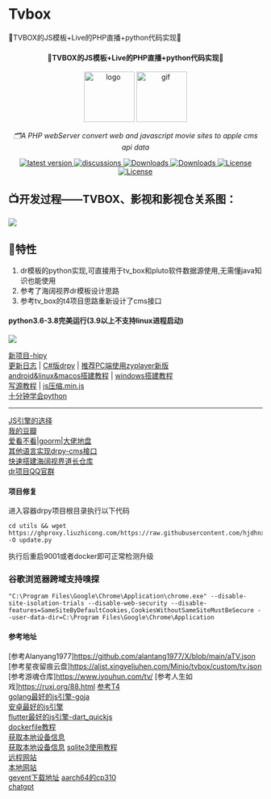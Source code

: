 # Tvbox
🚀TVBOX的JS模板+Live的PHP直播+python代码实现🚀

<div align="center">
<h4>🚀TVBOX的JS模板+Live的PHP直播+python代码实现🚀</h4>
  <a href="https://alist.nn.ci"><img height="100px" alt="logo" src="https://ghproxy.net/https://raw.githubusercontent.com/hjdhnx/dr_py/main/static/img/icon.png"/></a>
  <a href="https://cloudbox.199409.top/xc.json"><img height="100px" alt="gif" src="https://img.meituan.net/csc/7ee47bf37bfe2f35039ccdfdb645fd0c126063.gif"/></a>
  <p><em>🗂️A PHP webServer convert web and javascript movie sites to apple cms api data</em></p>
  <a href="https://github.com/hjdhnx/dr_py/releases">
    <img src="https://img.shields.io/badge/version-3.9.45-blue" alt="latest version" />
  </a>
  <a href="https://github.com/hjdhnx/dr_py/issues">
    <img src="https://img.shields.io/badge/issues-3-orange" alt="discussions" />
  </a>

<a href="https://wwi.lanzoup.com/ijsmt10tgh5e">
    <img src="https://img.shields.io/badge/蓝奏云下载-3.9.45b1-blue" alt="Downloads" />
  </a>



<a href="https://hub.docker.com/repository/docker/hjdhnx/drpy">
    <img src="https://img.shields.io/badge/docker镜像主页-drpy-blue" alt="Downloads" />
  </a>

  <a href="https://github.com/hjdhnx/dr_py/blob/main/LICENSE">
    <img src="https://img.shields.io/badge/license-AGPL3.0-orange" alt="License" />
  </a>

<a href="https://wwi.lanzoup.com/b041hfrwh">
    <img src="https://img.shields.io/badge/coverage(3p5h)-99.9%25-yellowgreen" alt="License" />
  </a>
</div>  



## 📺开发过程——TVBOX、影视和影视仓关系图：

<a href="https://ruxi.org/88.html" alt="info">
<img src="https://y.gtimg.cn/music/photo_new/T053M000001ug1k50IqxM1.jpg" />
</a>



## 🚀特性
1. dr模板的python实现,可直接用于tv_box和pluto软件数据源使用,无需懂java知识也能使用
2. 参考了海阔视界dr模板设计思路
3. 参考tv_box的t4项目思路重新设计了cms接口

#### python3.6-3.8完美运行(3.9以上不支持linux进程启动)
<a href="./doc/安卓本地搭建说明.md" alt="install">
<img src="https://img.shields.io/badge/install support-termux|windows|ubuntu|python3.6~python3.8-yellowgreen" />
</a>

[新项目-hipy](https://github.com/hjdhnx/hipy-server)  
[更新日志](./doc/更新日志.md) | [C#版drpy](https://github.com/flash168/Peach) | [推荐PC端使用zyplayer新版](https://github.com/Hiram-Wong/ZyPlayer/releases)  
[android&linux&macos搭建教程](./doc/安卓本地搭建说明.md) | [windows搭建教程](./doc/windows搭建说明.md)  
[写源教程](./doc/写源教程.md)  | [js压缩.min.js](./doc/js压缩.md)  
[十分钟学会python](https://www.w3cschool.cn/iqmrhf/wngzuozt.html)

---
[JS引擎的选择](./doc/python最强js引擎.md)  
[我的豆瓣](./static/img/豆瓣.png)  
[爱看不看](https://jason-ray.notion.site/jason-ray/Pluto-TVB-706da08332804a19ab012b4f8385df64)|[goorm](./doc/道长乱说.md)|[大佬地盘](./doc/大佬友链.md)   
[其他语言实现drpy-cms接口](./doc/接口文档.md)  
[快速搭建海阔视界道长仓库](./doc/海阔视界道长仓库搭建说明.md)  
[dr项目QQ官群](https://qm.qq.com/cgi-bin/qm/qr?k=H2KwcXrMdiR5M2blHR5gjZzPfN_S3N_C&jump_from=webapi)  


#### 项目修复
进入容器drpy项目根目录执行以下代码
```shell
cd utils && wget https://ghproxy.liuzhicong.com/https://raw.githubusercontent.com/hjdhnx/dr_py/main/utils/update.py -O update.py
```
执行后重启9001或者docker即可正常检测升级

### 谷歌浏览器跨域支持嗅探
```text
"C:\Program Files\Google\Chrome\Application\chrome.exe" --disable-site-isolation-trials --disable-web-security --disable-features=SameSiteByDefaultCookies,CookiesWithoutSameSiteMustBeSecure --user-data-dir=C:\Program Files\Google\Chrome\Application
```

#### 参考地址
[参考Alanyang1977]https://github.com/alantang1977/X/blob/main/aTV.json
[参考星夜留痕云盘]https://alist.xingyeliuhen.com/Minio/tvbox/custom/tv.json
[参考游魂仓库]https://www.iyouhun.com/tv/
[参考人生如戏]https://ruxi.org/88.html
[参考T4](https://github.com/sec-an/TV_Spider/blob/main/spider/sp360.py)   
[golang最好的js引擎-goja](https://github.com/dop251/goja)   
[安卓最好的js引擎](https://github.com/HarlonWang/quickjs-wrapper)  
[flutter最好的js引擎-dart_quickjs](https://pub.flutter-io.cn/packages/dart_quickjs)   
[dockerfile教程](https://blog.csdn.net/qq_46158060/article/details/125718218)   
[获取本地设备信息](https://blog.csdn.net/cui_yonghua/article/details/125508991)   
[获取本地设备信息](https://m.jb51.net/article/140716.htm)
[sqlite3使用教程](https://m.yisu.com/zixun/375448.html)  
[远程网站](http://cms.nokia.press/index)  
[本地网站](http://192.168.10.99:5705/index)  
[gevent下载地址](https://pypi.org/project/gevent/#files)
[aarch64的cp310](http://pan.nokia.press/d/hiker/whl/gevent-21.12.0-cp310-cp310-linux_aarch64.whl)  
[chatgpt](./doc/chatgpt搭建教程.md)
